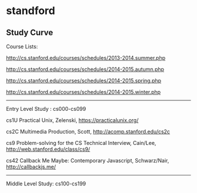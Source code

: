 standford
=========
Study Curve
---------------------
Course Lists:

http://cs.stanford.edu/courses/schedules/2013-2014.summer.php

http://cs.stanford.edu/courses/schedules/2014-2015.autumn.php

http://cs.stanford.edu/courses/schedules/2014-2015.spring.php

http://cs.stanford.edu/courses/schedules/2014-2015.winter.php

---------------------
Entry Level Study : cs000-cs099

cs1U	Practical Unix,	Zelenski, https://practicalunix.org/

cs2C	Multimedia Production,	Scott, http://acomp.stanford.edu/cs2c

cs9   Problem-solving for the CS Technical Interview,	Cain/Lee,  http://web.stanford.edu/class/cs9/

cs42	Callback Me Maybe: Contemporary Javascript,	Schwarz/Nair, http://callbackjs.me/



---------------------
Middle Level Study: cs100-cs199

